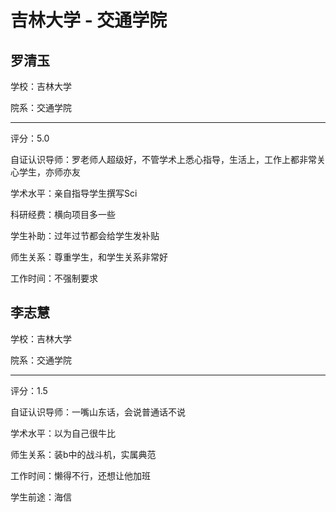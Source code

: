 # 吉林大学 - 交通学院

## 罗清玉

学校：吉林大学

院系：交通学院

* * *

评分：5.0

自证认识导师：罗老师人超级好，不管学术上悉心指导，生活上，工作上都非常关心学生，亦师亦友

学术水平：亲自指导学生撰写Sci

科研经费：横向项目多一些

学生补助：过年过节都会给学生发补贴

师生关系：尊重学生，和学生关系非常好

工作时间：不强制要求

## 李志慧

学校：吉林大学

院系：交通学院

* * *

评分：1.5

自证认识导师：一嘴山东话，会说普通话不说

学术水平：以为自己很牛比

师生关系：装b中的战斗机，实属典范

工作时间：懒得不行，还想让他加班

学生前途：海信